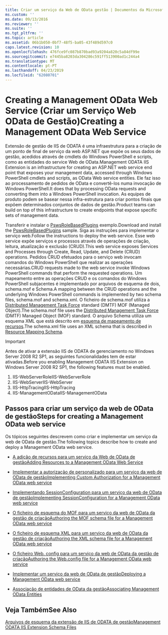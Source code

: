 ```yaml
---
title: Criar um serviço da Web de OData gestão | Documentos da Microsoft
ms.custom: ''
ms.date: 09/13/2016
ms.reviewer: ''
ms.suite: ''
ms.tgt_pltfrm: ''
ms.topic: article
ms.assetid: 06b1b050-0bf7-48f5-ba05-43f489d597c0
caps.latest.revision: 10
ms.openlocfilehash: 476fce9fc087b870bad93a9204a820c5a84df99e
ms.sourcegitcommit: e7445ba8203da304286c591ff513900ad1c244a4
ms.translationtype: MT
ms.contentlocale: pt-PT
ms.lasthandoff: 04/23/2019
ms.locfileid: "62080701"
---
```

# <a name="creating-a-management-odata-web-service"></a><span data-ttu-id="7a884-102">Creating a Management OData Web Service (Criar um Serviço Web OData de Gestão)</span><span class="sxs-lookup"><span data-stu-id="7a884-102">Creating a Management OData Web Service</span></span>

<span data-ttu-id="7a884-103">Extensão de gestão de IIS de ODATA é uma infraestrutura para a criação de um ponto de final de serviço da web ASP.NET que expõe os seus dados de gestão, acedidos através de cmdlets do Windows PowerShell e scripts, como as entidades do service Web de OData.</span><span class="sxs-lookup"><span data-stu-id="7a884-103">Management ODATA IIS Extension is an infrastructure for creating an ASP.NET web service end point that exposes your management data, accessed through Windows PowerShell cmdlets and scripts, as OData Web service entities.</span></span> <span data-ttu-id="7a884-104">Ele faz isso ao processamento de pedidos de OData e convertê-los numa invocação de Windows PowerShell.</span><span class="sxs-lookup"><span data-stu-id="7a884-104">It does that by processing OData requests and converting them into a Windows PowerShell invocation.</span></span> <span data-ttu-id="7a884-105">As equipes de produto podem se basear nessa infra-estrutura para criar pontos finais que expõem determinados conjuntos de dados de gestão.</span><span class="sxs-lookup"><span data-stu-id="7a884-105">Product teams can build on top of this infrastructure to create endpoints that expose specific sets of management data.</span></span>

<span data-ttu-id="7a884-106">Transferir e instalar o [PswsRoleBasedPlugins](https://code.msdn.microsoft.com:443/windowsdesktop/PswsRoleBasedPlugins-9c79b75a) exemplo.</span><span class="sxs-lookup"><span data-stu-id="7a884-106">Download and install the [PswsRoleBasedPlugins](https://code.msdn.microsoft.com:443/windowsdesktop/PswsRoleBasedPlugins-9c79b75a) sample.</span></span> <span data-ttu-id="7a884-107">Siga as instruções para implementar o serviço web.</span><span class="sxs-lookup"><span data-stu-id="7a884-107">Follow the instructions to deploy the web service.</span></span> <span data-ttu-id="7a884-108">Esse web service expõe serviços e processos através de operações de criação, leitura, atualização e exclusão (CRUD).</span><span class="sxs-lookup"><span data-stu-id="7a884-108">This web service exposes Services and Processes through Create, Read, Update, and Delete (CRUD) operations.</span></span> <span data-ttu-id="7a884-109">Pedidos CRUD efetuados para o serviço web invocam comandos do Windows PowerShell que realizar as operações necessárias.</span><span class="sxs-lookup"><span data-stu-id="7a884-109">CRUD requests made to the web service invoke  Windows PowerShell commands that perform the requested operations.</span></span> <span data-ttu-id="7a884-110">Um mapeamento entre as operações CRUD e os comandos do Windows PowerShell subjacentes é implementado por arquivos de esquema de dois, schema.mof e Schema.</span><span class="sxs-lookup"><span data-stu-id="7a884-110">A mapping between the CRUD operations and the underlying Windows PowerShell commands is implemented by two schema files, schema.mof and schema.xml.</span></span> <span data-ttu-id="7a884-111">O ficheiro de schema.mof utiliza a [Distributed Management Task Force](https://www.dmtf.org/) standard (DMTF) MOF (Managed Object).</span><span class="sxs-lookup"><span data-stu-id="7a884-111">The schema.mof file uses the [Distributed Management  Task Force](https://www.dmtf.org/) (DMTF) Managed Object (MOF) standard.</span></span> <span data-ttu-id="7a884-112">O arquivo Schema utiliza um esquema XML que está descrito em [esquema de mapeamento de recursos](./resource-mapping-schema.md).</span><span class="sxs-lookup"><span data-stu-id="7a884-112">The schema.xml file uses an XML schema that is described in [Resource Mapping Schema](./resource-mapping-schema.md).</span></span>

> [!IMPORTANT]
> <span data-ttu-id="7a884-113">Antes de ativar a extensão IIS de ODATA de gerenciamento no Windows Server 2008 R2 SP1, as seguintes funcionalidades tem de estar ativadas.</span><span class="sxs-lookup"><span data-stu-id="7a884-113">Before you enabling Management ODATA IIS Extension on Windows Server 2008 R2 SP1, the following features must be enabled.</span></span>
>
> 1.  <span data-ttu-id="7a884-114">IIS-WebServerRole</span><span class="sxs-lookup"><span data-stu-id="7a884-114">IIS-WebServerRole</span></span>
> 2.  <span data-ttu-id="7a884-115">IIS-WebServer</span><span class="sxs-lookup"><span data-stu-id="7a884-115">IIS-WebServer</span></span>
> 3.  <span data-ttu-id="7a884-116">IIS-HttpTracing</span><span class="sxs-lookup"><span data-stu-id="7a884-116">IIS-HttpTracing</span></span>
> 4.  <span data-ttu-id="7a884-117">IIS-ManagementOData</span><span class="sxs-lookup"><span data-stu-id="7a884-117">IIS-ManagementOData</span></span>

## <a name="steps-for-creating-a-management-odata-web-service"></a><span data-ttu-id="7a884-118">Passos para criar um serviço da web de OData de gestão</span><span class="sxs-lookup"><span data-stu-id="7a884-118">Steps for creating a Management OData web service</span></span>

<span data-ttu-id="7a884-119">Os tópicos seguintes descrevem como criar e implementar um serviço da web de OData de gestão.</span><span class="sxs-lookup"><span data-stu-id="7a884-119">The following topics describe how to create and deploy a Management OData web service.</span></span>

- [<span data-ttu-id="7a884-120">A adição de recursos para um serviço da Web de OData de gestão</span><span class="sxs-lookup"><span data-stu-id="7a884-120">Adding Resources to a Management OData Web Service</span></span>](./adding-resources-to-a-management-odata-web-service.md)

- [<span data-ttu-id="7a884-121">Implementar a autorização de personalizado para um serviço da web de OData de gestão</span><span class="sxs-lookup"><span data-stu-id="7a884-121">Implementing Custom Authorization for a Management OData web service</span></span>](./implementing-custom-authorization-for-a-management-odata-web-service.md)

- [<span data-ttu-id="7a884-122">Implementando SessionConfiguration para um serviço da web de OData de gestão</span><span class="sxs-lookup"><span data-stu-id="7a884-122">Implementing SessionConfiguration for a Management OData web service</span></span>](./implementing-sessionconfiguration-for-a-management-odata-web-service.md)

- [<span data-ttu-id="7a884-123">O ficheiro de esquema do MOF para um serviço da web de OData da gestão de criação</span><span class="sxs-lookup"><span data-stu-id="7a884-123">Authoring the MOF schema file for a Management OData web service</span></span>](./authoring-the-mof-schema-file-for-a-management-odata-web-service.md)

- [<span data-ttu-id="7a884-124">O ficheiro de esquema XML para um serviço da web de OData da gestão de criação</span><span class="sxs-lookup"><span data-stu-id="7a884-124">Authoring the XML schema file for a Management OData web service</span></span>](./authoring-the-xml-schema-file-for-a-management-odata-web-service.md)

- [<span data-ttu-id="7a884-125">O ficheiro Web. config para um serviço da web de OData da gestão de criação</span><span class="sxs-lookup"><span data-stu-id="7a884-125">Authoring the Web.config file for a Management OData web service</span></span>](./authoring-the-web-config-file-for-a-management-odata-web-service.md)

- [<span data-ttu-id="7a884-126">Implementar um serviço da web de OData de gestão</span><span class="sxs-lookup"><span data-stu-id="7a884-126">Deploying a Management OData web service</span></span>](./deploying-a-management-odata-web-service.md)

- [<span data-ttu-id="7a884-127">Associação de entidades de OData da gestão</span><span class="sxs-lookup"><span data-stu-id="7a884-127">Associating Management OData Entities</span></span>](./associating-management-odata-entities.md)

## <a name="see-also"></a><span data-ttu-id="7a884-128">Veja Também</span><span class="sxs-lookup"><span data-stu-id="7a884-128">See Also</span></span>

[<span data-ttu-id="7a884-129">Arquivos de esquema da extensão de IIS de ODATA de gestão</span><span class="sxs-lookup"><span data-stu-id="7a884-129">Management ODATA IIS Extension Schema Files</span></span>](./management-odata-iis-extension-schema-files.md)
